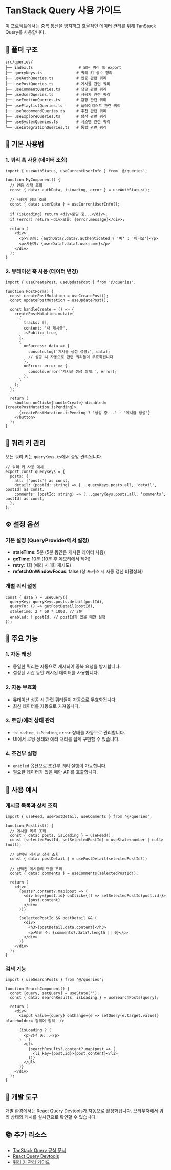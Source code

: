 # TanStack Query 사용 가이드

이 프로젝트에서는 중복 통신을 방지하고 효율적인 데이터 관리를 위해 TanStack Query를 사용합니다.

## 📁 폴더 구조

```
src/queries/
├── index.ts                    # 모든 쿼리 훅 export
├── queryKeys.ts               # 쿼리 키 상수 정의
├── useAuthQueries.ts          # 인증 관련 쿼리
├── usePostQueries.ts          # 게시물 관련 쿼리
├── useCommentQueries.ts       # 댓글 관련 쿼리
├── useUserQueries.ts          # 사용자 관련 쿼리
├── useEmotionQueries.ts       # 감정 관련 쿼리
├── usePlaylistQueries.ts      # 플레이리스트 관련 쿼리
├── useRecommendQueries.ts     # 추천 관련 쿼리
├── useExploreQueries.ts       # 탐색 관련 쿼리
├── useSystemQueries.ts        # 시스템 관련 쿼리
└── useIntegrationQueries.ts   # 통합 관련 쿼리
```

## 🚀 기본 사용법

### 1. 쿼리 훅 사용 (데이터 조회)

```tsx
import { useAuthStatus, useCurrentUserInfo } from '@/queries';

function MyComponent() {
  // 인증 상태 조회
  const { data: authData, isLoading, error } = useAuthStatus();

  // 사용자 정보 조회
  const { data: userData } = useCurrentUserInfo();

  if (isLoading) return <div>로딩 중...</div>;
  if (error) return <div>오류: {error.message}</div>;

  return (
    <div>
      <p>인증됨: {authData?.data?.authenticated ? '예' : '아니오'}</p>
      <p>사용자: {userData?.data?.username}</p>
    </div>
  );
}
```

### 2. 뮤테이션 훅 사용 (데이터 변경)

```tsx
import { useCreatePost, useUpdatePost } from '@/queries';

function PostForm() {
  const createPostMutation = useCreatePost();
  const updatePostMutation = useUpdatePost();

  const handleCreate = () => {
    createPostMutation.mutate(
      {
        tracks: [],
        content: '새 게시글',
        isPublic: true,
      },
      {
        onSuccess: data => {
          console.log('게시글 생성 성공:', data);
          // 성공 시 자동으로 관련 쿼리들이 무효화됩니다
        },
        onError: error => {
          console.error('게시글 생성 실패:', error);
        },
      }
    );
  };

  return (
    <button onClick={handleCreate} disabled={createPostMutation.isPending}>
      {createPostMutation.isPending ? '생성 중...' : '게시글 생성'}
    </button>
  );
}
```

## 🔑 쿼리 키 관리

모든 쿼리 키는 `queryKeys.ts`에서 중앙 관리됩니다.

```tsx
// 쿼리 키 사용 예시
export const queryKeys = {
  posts: {
    all: ['posts'] as const,
    detail: (postId: string) => [...queryKeys.posts.all, 'detail', postId] as const,
    comments: (postId: string) => [...queryKeys.posts.all, 'comments', postId] as const,
  },
};
```

## ⚙️ 설정 옵션

### 기본 설정 (QueryProvider에서 설정)

- **staleTime**: 5분 (5분 동안은 캐시된 데이터 사용)
- **gcTime**: 10분 (10분 후 메모리에서 제거)
- **retry**: 1회 (에러 시 1회 재시도)
- **refetchOnWindowFocus**: false (창 포커스 시 자동 갱신 비활성화)

### 개별 쿼리 설정

```tsx
const { data } = useQuery({
  queryKey: queryKeys.posts.detail(postId),
  queryFn: () => getPostDetail(postId),
  staleTime: 2 * 60 * 1000, // 2분
  enabled: !!postId, // postId가 있을 때만 실행
});
```

## 🎯 주요 기능

### 1. 자동 캐싱

- 동일한 쿼리는 자동으로 캐시되어 중복 요청을 방지합니다.
- 설정된 시간 동안 캐시된 데이터를 사용합니다.

### 2. 자동 무효화

- 뮤테이션 성공 시 관련 쿼리들이 자동으로 무효화됩니다.
- 최신 데이터를 자동으로 가져옵니다.

### 3. 로딩/에러 상태 관리

- `isLoading`, `isPending`, `error` 상태를 자동으로 관리합니다.
- UI에서 로딩 상태와 에러 처리를 쉽게 구현할 수 있습니다.

### 4. 조건부 실행

- `enabled` 옵션으로 조건부 쿼리 실행이 가능합니다.
- 필요한 데이터가 있을 때만 API를 호출합니다.

## 📝 사용 예시

### 게시글 목록과 상세 조회

```tsx
import { useFeed, usePostDetail, useComments } from '@/queries';

function PostList() {
  // 게시글 목록 조회
  const { data: posts, isLoading } = useFeed();
  const [selectedPostId, setSelectedPostId] = useState<number | null>(null);

  // 선택된 게시글 상세 조회
  const { data: postDetail } = usePostDetail(selectedPostId!);

  // 선택된 게시글의 댓글 조회
  const { data: comments } = useComments(selectedPostId!);

  return (
    <div>
      {posts?.content?.map(post => (
        <div key={post.id} onClick={() => setSelectedPostId(post.id)}>
          {post.content}
        </div>
      ))}

      {selectedPostId && postDetail && (
        <div>
          <h3>{postDetail.data.content}</h3>
          <p>댓글 수: {comments?.data?.length || 0}</p>
        </div>
      )}
    </div>
  );
}
```

### 검색 기능

```tsx
import { useSearchPosts } from '@/queries';

function SearchComponent() {
  const [query, setQuery] = useState('');
  const { data: searchResults, isLoading } = useSearchPosts(query);

  return (
    <div>
      <input value={query} onChange={e => setQuery(e.target.value)} placeholder='검색어 입력' />

      {isLoading ? (
        <p>검색 중...</p>
      ) : (
        <ul>
          {searchResults?.content?.map(post => (
            <li key={post.id}>{post.content}</li>
          ))}
        </ul>
      )}
    </div>
  );
}
```

## 🔧 개발 도구

개발 환경에서는 React Query Devtools가 자동으로 활성화됩니다.
브라우저에서 쿼리 상태와 캐시를 실시간으로 확인할 수 있습니다.

## 📚 추가 리소스

- [TanStack Query 공식 문서](https://tanstack.com/query/latest)
- [React Query Devtools](https://tanstack.com/query/latest/docs/react/devtools)
- [쿼리 키 관리 가이드](https://tanstack.com/query/latest/docs/react/guides/query-keys)
